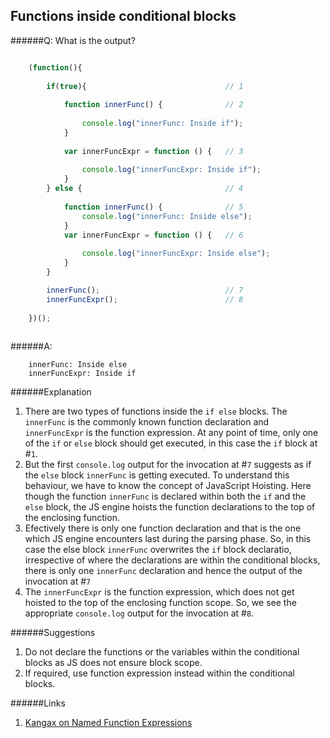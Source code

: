 ## Functions inside conditional blocks

######Q: What is the output?

```js

	(function(){
			
		if(true){								// 1
		
      		function innerFunc() {				// 2
      		
          		console.log("innerFunc: Inside if");
      		}
      		
      		var innerFuncExpr = function () {	// 3
      		
          		console.log("innerFuncExpr: Inside if");
      		}
      	} else {								// 4
      	
      		function innerFunc() {				// 5	
          		console.log("innerFunc: Inside else");
      		}
      		var innerFuncExpr = function () {	// 6
      		
          		console.log("innerFuncExpr: Inside else");
      		}
      	}

	   	innerFunc();							// 7
		innerFuncExpr();						// 8
		
	})();
	
```

######A: 

```
	innerFunc: Inside else
	innerFuncExpr: Inside if

```

######Explanation

1. There are two types of functions inside the `if else` blocks. The `innerFunc` is the commonly known function declaration and `innerFuncExpr` is the function expression. At any point of time, only one of the `if` or `else` block should get executed, in this case the `if` block at #`1`. 
2. But the first `console.log` output for the invocation at #`7` suggests as if the `else` block `innerFunc` is getting executed. To understand this behaviour, we have to know the concept of JavaScript Hoisting. Here though the function `innerFunc` is declared within both the `if` and the `else` block, the JS engine hoists the function declarations to the top of the enclosing function.
3. Efectively there is only one function declaration and that is the one which JS engine encounters last during the parsing phase. So, in this case the else block `innerFunc` overwrites the `if` block declaratio, irrespective of where the declarations are within the conditional blocks, there is only one `innerFunc` declaration and hence the output of the invocation at #`7`
4. The `innerFuncExpr` is the function expression, which does not get hoisted to the top of the enclosing function scope. So, we see the appropriate `console.log` output for the invocation at #`8`.

######Suggestions

1. Do not declare the functions or the variables within the conditional blocks as JS does not ensure block scope. 
2. If required, use function expression instead within the conditional blocks.

######Links

1. [Kangax on Named Function Expressions](https://kangax.github.io/nfe/)
